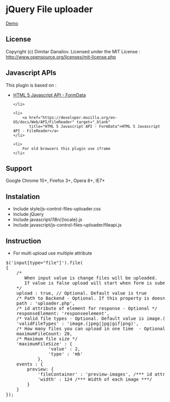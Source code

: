<h1>jQuery File uploader</h1>

<a href="http://js-control-files-uploader.itweb-projects.com/" target="_blank"
   title="Demo">Demo</a>

<h2>License</h2>

<div>
Copyright (c) Dimitar Danailov. Licensed under the MIT License : <a href="http://www.opensource.org/licenses/mit-license.php" title="MIT License" target="_blank">http://www.opensource.org/licenses/mit-license.php</a>
</div>

<div>

<h2>Javascript APIs</h2>
This plugin is based on : 
<ul>
    <li>
        <a href="https://developer.mozilla.org/en-US/docs/Web/API/FormData" target="_blank"
           title="HTML 5 Javascript API - FormData">HTML 5 Javascript API - FormData</a>
        
    </li>
        
    <li>
        <a href="https://developer.mozilla.org/en-US/docs/Web/API/FileReader" target="_blank"
           title="HTML 5 Javascript API - FormData">HTML 5 Javascript API - FileReader</a>
    </li>

    <li>
        For old browsers this plugin use iframe
    </li>
</ul>
</div>

<h2>Support</h2>

<div>Google Chrome 10+, Firefox 3+, Opera 8+, IE7+</div>

<h2>Instalation</h2>

<ul>
    <li>
        Include style/js-control-files-uploader.css
    </li>
    <li>
        Include jQuery
    </li>
    <li>
        Include javascript/i18n/{locale}.js
    </li>
    <li>
        Include javascript/js-control-files-uploader/fileapi.js
    </li>
</ul>

<h2>Instruction</h2>

<ul>
    <li>
        For multi upload use multiple attribute
    </li>
</ul>

<pre>
$('input[type="file"]').file(
{
    /* 
       When input value is change files will be uploaded. 
       If value is false upload will start when form is submitted
    */
    upload : true, // Optional. Default value is true
    /* Path to Backend - Optional. If this property is doesn't set path will be get from form action attribute */
    path : 'uploader.php', 
    /* id attribute of element for response - Optional */
    responseElement: 'responseelement',
    /* Valid file types - Optional. Default value is image.(jpeg|jpg|gif|png) */ 
    'validFileTypes' : 'image.(jpeg|jpg|gif|png)',
    /* How many files you can upload in one time  - Optional. Default value is 20 */
    maximumFileCount: 20, 
    /* Maximum file size */
    'maximumFileSize' : {
                'value' : 2, 
                'type' : 'mb'
            },
    events : {
        preview: {
            'fileContainer' : 'preview-images', /*** id attribute of element for preview ***/
            'width' : 124 /*** Width of each image ***/
        }
    }
});
</pre>
